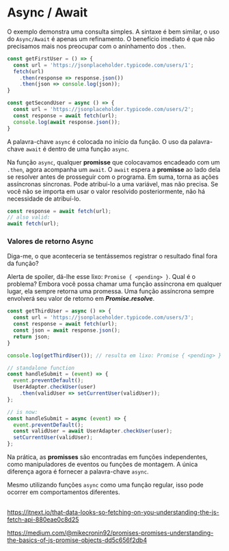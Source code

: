 # Async / Await

O exemplo demonstra uma consulta simples. A sintaxe é bem similar, o uso do `Async/Await` é apenas um refinamento. O benefício imediato é que não precisamos mais nos preocupar com o aninhamento dos `.then`.

```javascript
const getFirstUser = () => {
  const url = 'https://jsonplaceholder.typicode.com/users/1';
  fetch(url)
    .then(response => response.json())
    .then(json => console.log(json));
}

const getSecondUser = async () => {
  const url = 'https://jsonplaceholder.typicode.com/users/2';
  const response = await fetch(url);
  console.log(await response.json());
}
```

A palavra-chave `async` é colocada no início da função. O uso da palavra-chave `await` é dentro de uma função `async`.

Na função `async`, qualquer **promisse** que colocavamos encadeado com um `.then`, agora acompanha um `await`. O `await` espera a **promisse** ao lado dela se resolver antes de prosseguir com o programa. Em suma, torna as ações assíncronas síncronas. Pode atribuí-lo a uma variável, mas não precisa. Se você não se importa em usar o valor resolvido posteriormente, não há necessidade de atribuí-lo.

```javascript
const response = await fetch(url);
// also valid:
await fetch(url);
```

### Valores de retorno Async

Diga-me, o que aconteceria se tentássemos registrar o resultado final fora da função?

Alerta de spoiler, dá-lhe esse lixo: `Promise { <pending> }`. Qual é o problema? Embora você possa chamar uma função assíncrona em qualquer lugar, ela sempre retorna uma promessa. Uma função assíncrona sempre envolverá seu valor de retorno em ***Promise.resolve***.

```javascript
const getThirdUser = async () => {
  const url = 'https://jsonplaceholder.typicode.com/users/3';
  const response = await fetch(url);
  const json = await response.json();
  return json;
}

console.log(getThirdUser()); // resulta em lixo: Promise { <pending> }

// standalone function
const handleSubmit = (event) => {
  event.preventDefault();
  UserAdapter.checkUser(user)
    .then(validUser => setCurrentUser(validUser));
};

// is now:
const handleSubmit = async (event) => {
  event.preventDefault();
  const validUser = await UserAdapter.checkUser(user);
  setCurrentUser(validUser);
};
```

Na prática, as **promisses** são encontradas em funções independentes, como manipuladores de eventos ou funções de montagem. A única diferença agora é fornecer a palavra-chave `async`.

Mesmo utilizando funções `async` como uma função regular, isso pode ocorrer em comportamentos diferentes.

## 

https://itnext.io/that-data-looks-so-fetching-on-you-understanding-the-js-fetch-api-880eae0c8d25

https://medium.com/@mikecronin92/promises-promises-understanding-the-basics-of-js-promise-objects-dd5c656f2db4
